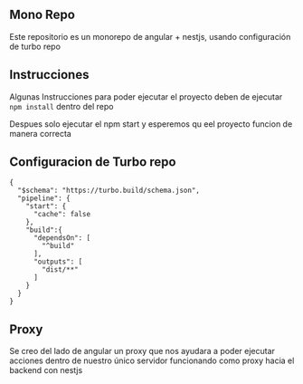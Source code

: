## Mono Repo

Este repositorio es un monorepo de angular + nestjs, usando configuración de turbo repo

## Instrucciones

Algunas Instrucciones para poder ejecutar el proyecto deben de ejecutar `npm install` dentro del repo

Despues solo ejecutar el npm start y esperemos qu eel proyecto funcion de manera correcta

## Configuracion de Turbo repo

```
{
  "$schema": "https://turbo.build/schema.json",
  "pipeline": {
    "start": {
      "cache": false
    },
    "build":{
      "dependsOn": [
        "^build"
      ],
      "outputs": [
        "dist/**"
      ]
    }
  }
}
```

## Proxy

Se creo del lado de angular un proxy que nos ayudara a poder ejecutar acciones dentro de nuestro único servidor funcionando como proxy hacia el backend con nestjs
